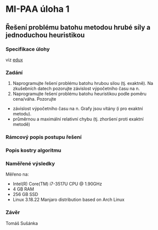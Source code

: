 # MI-PAA úloha 1

## Řešení problému batohu metodou hrubé síly a jednoduchou heuristikou

### Specifikace úlohy
viz [edux](https://edux.fit.cvut.cz/courses/MI-PAA/tutorials/batoh)

### Zadání
1. Naprogramujte řešení problému batohu hrubou silou (tj. exaktně). Na zkušebních datech pozorujte závislost výpočetního času na n.
2. Naprogramujte řešení problému batohu heuristikou podle poměru cena/váha. Pozorujte
 - závislost výpočetního času na n. Grafy jsou vítány (i pro exaktní metodu).
 - průměrnou a maximální relativní chybu (tj. zhoršení proti exaktní metodě)

### Rámcový popis postupu řešení

### Popis kostry algoritmu

### Naměřené výsledky

Měřeno na:

- Intel(R) Core(TM) i7-3517U CPU @ 1.90GHz
- 4 GB RAM
- 256 GB SSD
- Linux 3.18.22 Manjaro distribution based on Arch Linux

### Závěr

Tomáš Sušánka

